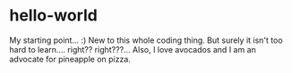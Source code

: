 # hello-world
My starting point... :)
New to this whole coding thing. But surely it isn't too hard to learn.... right?? right???...
Also, I love avocados and I am an advocate for pineapple on pizza. 
